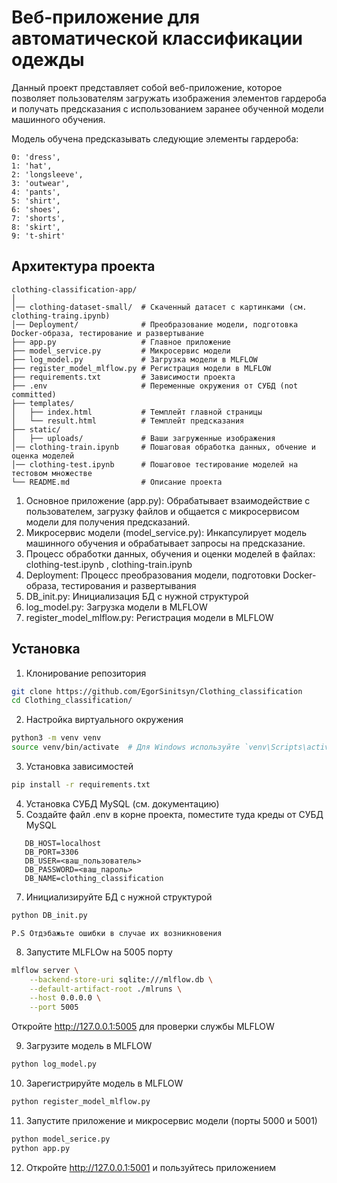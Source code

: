 # Веб-приложение для автоматической классификации одежды

Данный проект представляет собой веб-приложение, которое позволяет пользователям загружать изображения элементов гардероба и получать предсказания с использованием заранее обученной модели машинного обучения.

Модель обучена предсказывать следующие элементы гардероба:

    0: 'dress',
    1: 'hat',
    2: 'longsleeve',
    3: 'outwear',
    4: 'pants',
    5: 'shirt',
    6: 'shoes',
    7: 'shorts',
    8: 'skirt',
    9: 't-shirt'

## Архитектура проекта

    clothing-classification-app/
    │
    │── clothing-dataset-small/  # Скаченный датасет с картинками (см. clothing-traing.ipynb)
    │── Deployment/              # Преобразование модели, подготовка Docker-образа, тестирование и развертывание
    ├── app.py                   # Главное приложение
    ├── model_service.py         # Микросервис модели
    ├── log_model.py             # Загрузка модели в MLFLOW
    ├── register_model_mlflow.py # Регистрация модели в MLFLOW
    ├── requirements.txt         # Зависимости проекта
    ├── .env                     # Переменные окружения от СУБД (not committed)
    ├── templates/
    │   ├── index.html           # Темплейт главной страницы
    │   └── result.html          # Темплейт предсказания
    ├── static/
    │   ├── uploads/             # Ваши загруженные изображения
    │── clothing-train.ipynb     # Пошаговая обработка данных, обчение и оценка моделей
    │── clothing-test.ipynb      # Пошаговое тестирование моделей на тестовом множестве
    └── README.md                # Описание проекта

1.	Основное приложение (app.py): Обрабатывает взаимодействие с пользователем, загрузку файлов и общается с микросервисом модели для получения предсказаний.
2.  Микросервис модели (model_service.py): Инкапсулирует модель машинного обучения и обрабатывает запросы на предсказание.
3.  Процесс обработки данных, обучения и оценки моделей в файлах: clothing-test.ipynb , clothing-train.ipynb 
4.  Deployment: Процесс преобразования модели, подготовки Docker-образа, тестирования и развертывания
5.  DB_init.py: Инициализация БД с нужной структурой
6.  log_model.py: Загрузка модели в MLFLOW
7.  register_model_mlflow.py: Регистрация модели в MLFLOW


## Установка

1. Клонирование репозитория
```bash
git clone https://github.com/EgorSinitsyn/Clothing_classification
cd Clothing_classification/
```
2. Настройка виртуального окружения
```bash
python3 -m venv venv
source venv/bin/activate  # Для Windows используйте `venv\Scripts\activate`
```
3. Установка зависимостей
```bash
pip install -r requirements.txt
```
4. Установка СУБД MySQL (см. документацию)
6. Создайте файл .env в корне проекта, поместите туда креды от СУБД MySQL
    
 ```   
    DB_HOST=localhost
    DB_PORT=3306
    DB_USER=<ваш_пользователь>
    DB_PASSWORD=<ваш_пароль>
    DB_NAME=clothing_classification
```
7. Инициализируйте БД с нужной структурой 
```bash
python DB_init.py
```
    P.S Отдэбажьте ошибки в случае их возникновения

8. Запустите MLFLOw на 5005 порту
```bash
mlflow server \
    --backend-store-uri sqlite:///mlflow.db \
    --default-artifact-root ./mlruns \
    --host 0.0.0.0 \
    --port 5005
````
Откройте http://127.0.0.1:5005 для проверки службы MLFLOW

9. Загрузите модель в MLFLOW
```bash
python log_model.py
```

10. Зарегистрируйте модель в MLFLOW
```bash
python register_model_mlflow.py
```

11. Запустите приложение и микросервис модели (порты 5000 и 5001)
```bash
python model_serice.py
python app.py
```

12. Откройте http://127.0.0.1:5001 и пользуйтесь приложением